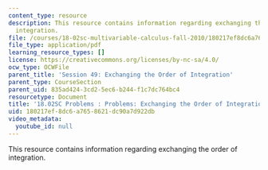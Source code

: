 ```yaml
---
content_type: resource
description: This resource contains information regarding exchanging the order of
  integration.
file: /courses/18-02sc-multivariable-calculus-fall-2010/180217ef8dc6a7658621dc90a7d922db_MIT18_02SC_pb_49_quest.pdf
file_type: application/pdf
learning_resource_types: []
license: https://creativecommons.org/licenses/by-nc-sa/4.0/
ocw_type: OCWFile
parent_title: 'Session 49: Exchanging the Order of Integration'
parent_type: CourseSection
parent_uid: 835ad424-3cd2-5ec6-b244-f1c7dc764bc4
resourcetype: Document
title: '18.02SC Problems : Problems: Exchanging the Order of Integration'
uid: 180217ef-8dc6-a765-8621-dc90a7d922db
video_metadata:
  youtube_id: null
---
```

This resource contains information regarding exchanging the order of integration.
